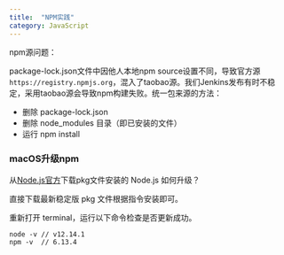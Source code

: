 ```yaml
---
title:  "NPM实践"
category: JavaScript
---
```

npm源问题：

package-lock.json文件中因他人本地npm source设置不同，导致官方源 `https://registry.npmjs.org`，混入了taobao源。我们Jenkins发布有时不稳定，采用taobao源会导致npm构建失败。统一包来源的方法：
- 删除 package-lock.json
- 删除 node_modules 目录（即已安装的文件）
- 运行 npm install

### macOS升级npm
从[Node.js官方](https://nodejs.org/zh-cn/)下载pkg文件安装的 Node.js 如何升级？

直接下载最新稳定版 pkg 文件根据指令安装即可。

重新打开 terminal，运行以下命令检查是否更新成功。

    node -v // v12.14.1
    npm -v  // 6.13.4
